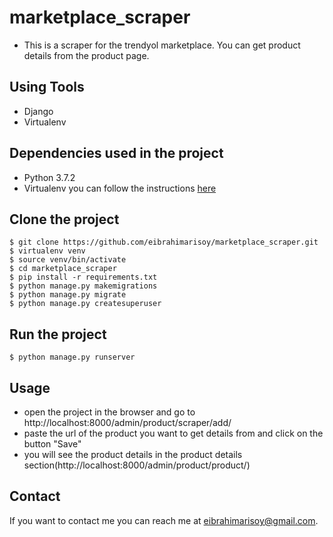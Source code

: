 # marketplace_scraper
 - This is a scraper for the trendyol marketplace. You can get product details from the product page.

## Using Tools
 - Django
 - Virtualenv

## Dependencies used in the project
 - Python 3.7.2  
 - Virtualenv you can follow the instructions [here](https://gist.github.com/Geoyi/d9fab4f609e9f75941946be45000632b)

## Clone the project
```
$ git clone https://github.com/eibrahimarisoy/marketplace_scraper.git
$ virtualenv venv
$ source venv/bin/activate
$ cd marketplace_scraper
$ pip install -r requirements.txt
$ python manage.py makemigrations
$ python manage.py migrate
$ python manage.py createsuperuser
```

## Run the project
```
$ python manage.py runserver
```

## Usage
 - open the project in the browser and go to http://localhost:8000/admin/product/scraper/add/
 - paste the url of the product you want to get details from and click on the button "Save"
 - you will see the product details in the product details section(http://localhost:8000/admin/product/product/)

## Contact

If you want to contact me you can reach me at <eibrahimarisoy@gmail.com>.
